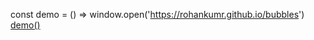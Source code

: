const demo = () => window.open('https://rohankumr.github.io/bubbles') <br/>
[demo()](https://rohankumr.github.io/bubbles)
